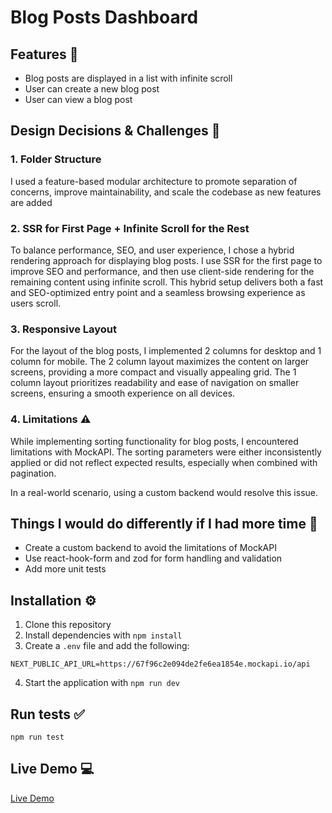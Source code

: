 # Blog Posts Dashboard

## Features :dancer:
- Blog posts are displayed in a list with infinite scroll
- User can create a new blog post
- User can view a blog post 

## Design Decisions & Challenges :thinking:
### 1. Folder Structure
I used a feature-based modular architecture to promote separation of concerns, improve maintainability, and scale the codebase as new features are added

### 2. SSR for First Page + Infinite Scroll for the Rest
To balance performance, SEO, and user experience, I chose a hybrid rendering approach for displaying blog posts. I use SSR for the first page to improve SEO and performance, and then use client-side rendering for the remaining content using infinite scroll. This hybrid setup delivers both a fast and SEO-optimized entry point and a seamless browsing experience as users scroll.

### 3. Responsive Layout
For the layout of the blog posts, I implemented 2 columns for desktop and 1 column for mobile. The 2 column layout maximizes the content on larger screens, providing a more compact and visually appealing grid. The 1 column layout prioritizes readability and ease of navigation on smaller screens, ensuring a smooth experience on all devices.

### 4. Limitations :warning:
While implementing sorting functionality for blog posts, I encountered limitations with MockAPI. The sorting parameters were either inconsistently applied or did not reflect expected results, especially when combined with pagination.

In a real-world scenario, using a custom backend would resolve this issue.

## Things I would do differently if I had more time :thinking:
- Create a custom backend to avoid the limitations of MockAPI
- Use react-hook-form and zod for form handling and validation
- Add more unit tests

## Installation :gear:
1. Clone this repository
2. Install dependencies with `npm install`
3. Create a `.env` file and add the following:
```
NEXT_PUBLIC_API_URL=https://67f96c2e094de2fe6ea1854e.mockapi.io/api
```
4. Start the application with `npm run dev`

## Run tests :white_check_mark:
```
npm run test
```

## Live Demo :computer:
[Live Demo](https://blog-posts-dashboard.vercel.app/)